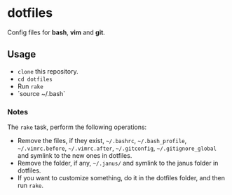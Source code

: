 # dotfiles
Config files for **bash**, **vim** and **git**.
## Usage
* `clone` this repository.
* `cd dotfiles`
* Run `rake`
* ´source ~/.bash`

### Notes
The `rake` task, perform the following operations:

* Remove the files, if they exist, `~/.bashrc`, `~/.bash_profile`, `~/.vimrc.before`, `~/.vimrc.after`, `~/.gitconfig`, `~/.gitignore_global` and symlink to the new ones in dotfiles.
* Remove the folder, if any, `~/.janus/` and symlink to the janus folder in dotfiles.
* If you want to customize something, do it in the dotfiles folder, and then run `rake`.
